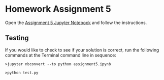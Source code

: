 # Homework Assignment 5


Open the [Assignment 5 Jupyter Notebook](assignment5.ipynb) and follow the instructions.

## Testing

If you would like to check to see if your solution is correct, run the following commands at the Terminal command line in sequence:

````
>jupyter nbconvert --to python assignment5.ipynb
````

````
>python test.py
````
